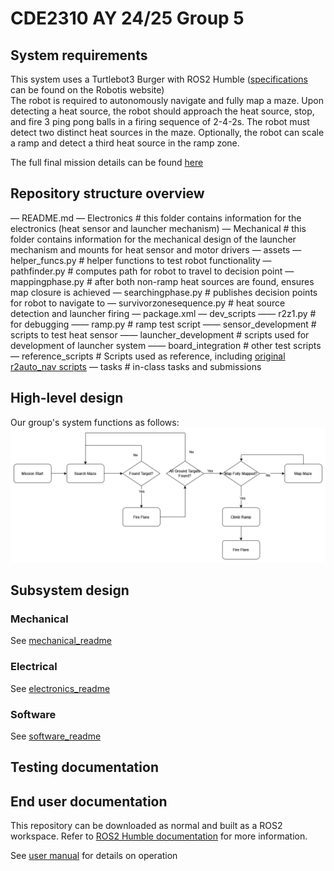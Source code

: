 # CDE2310 AY 24/25 Group 5

## System requirements
This system uses a Turtlebot3 Burger with ROS2 Humble ([specifications](https://emanual.robotis.com/docs/en/platform/turtlebot3/features/#specifications) can be found on the Robotis website)\
The robot is required to autonomously navigate and fully map a maze. Upon detecting a heat source, the robot should approach the heat source, stop, and fire 3 ping pong balls in a firing sequence of 2-4-2s. The robot must detect two distinct heat sources in the maze. Optionally, the robot can scale a ramp and detect a third heat source in the ramp zone.

The full final mission details can be found [here](https://github.com/NickInSynchronicity/EG2310_AY2024-25/blob/main/docs/Mission%20Readme.md)

## Repository structure overview

— README.md
— Electronics               # this folder contains information for the electronics (heat sensor and launcher mechanism)
— Mechanical                # this folder contains information for the mechanical design of the launcher mechanism and mounts for heat sensor and motor drivers
— assets
— helper_funcs.py           # helper functions to test robot functionality
— pathfinder.py             # computes path for robot to travel to decision point 
— mappingphase.py           # after both non-ramp heat sources are found, ensures map closure is achieved
— searchingphase.py         # publishes decision points for robot to navigate to
— survivorzonesequence.py   # heat source detection and launcher firing
— package.xml
— dev_scripts
—— r2z1.py                  # for debugging 
—— ramp.py                  # ramp test script
—— sensor_development       # scripts to test heat sensor
—— launcher_development     # scripts used for development of launcher system
—— board_integration        # other test scripts
— reference_scripts         # Scripts used as reference, including [original r2auto_nav scripts](https://github.com/NickInSynchronicity/r2auto_nav_CDE2310)
— tasks                     # in-class tasks and submissions


## High-level design
Our group's system functions as follows:
![system flowchart](assets/FinalSolution.png)


## Subsystem design

### Mechanical
See [mechanical_readme](Mechanical/mechanical_readme.md)
### Electrical
See [electronics_readme](Electronics/electronics_readme.md)

### Software
See [software_readme](software_readme.md)

## Testing documentation


## End user documentation
This repository can be downloaded as normal and built as a ROS2 workspace. Refer to [ROS2 Humble documentation](https://docs.ros.org/en/humble/Tutorials/Beginner-Client-Libraries/Creating-A-Workspace/Creating-A-Workspace.html) for more information. 



See [user manual](assets/end_user_documentation_v1.1.pdf) for details on operation
